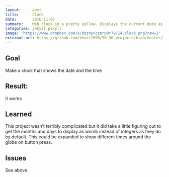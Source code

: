 ```yaml
---
layout:     post
title:      Clock
date:       2016-11-05
summary:    Web clock in a pretty yellow. Displays the current date as well.
categories: jekyll pixyll
image: "https://www.dropbox.com/s/dqznyxcznrp0r7y/14.clock.png?raw=1"
external-url: https://github.com/khari1090/30-30-projects/blob/master/15.play.html
---
```


## Goal
Make a clock that shows the date and the time

## Result:
It works

## Learned
This project wasn’t terribly complicated but it did take a little figuring out to get the months and days to display as words instead of integers as they do by default. This could be expanded to show different times around the globe on button press.

## Issues
See above
